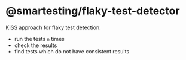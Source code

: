 # @smartesting/flaky-test-detector

KISS approach for flaky test detection:
 - run the tests `n` times
 - check the results
 - find tests which do not have consistent results
